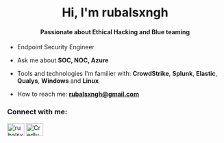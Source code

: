 <h1 align="center">Hi, I'm rubalsxngh</h1>
<h4 align="center">Passionate about Ethical Hacking and Blue teaming</h4>

- Endpoint Security Engineer

- Ask me about **SOC, NOC, Azure**

- Tools and technologies I'm familier with: **CrowdStrike**, **Splunk**, **Elastic**, **Qualys**, **Windows** and **Linux**

- How to reach me: **rubalsxngh@gmail.com**

<h3 align="left">Connect with me:</h3>
<p align="left">
<a href="https://linkedin.com/in/rubalsxngh" target="_blank"><img align="center" src="https://i.imgur.com/rwYRqn6.png" alt="rubalsxngh" height="30" width="40" /></a>
<a href="https://www.credly.com/users/rubal-singh.ee1d4b69" target="_blank"><img align="center" src="https://info.credly.com/hubfs/Credly_images_2022/Logo.svg" alt="Credly" height="30" width="40" /></a>
</p>
